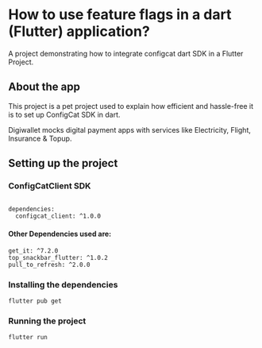 # How to use feature flags in a dart (Flutter) application?

  

A project demonstrating how to integrate configcat dart SDK in a Flutter Project.

  

## About the app

  

This project is a pet project used to explain how efficient and hassle-free it is to set up ConfigCat SDK in dart.

  

Digiwallet mocks digital payment apps with services like Electricity, Flight, Insurance & Topup.

  

## Setting up the project

  

### ConfigCatClient SDK

```

dependencies:
  configcat_client: ^1.0.0

```

#### Other Dependencies used are:
```
get_it: ^7.2.0
top_snackbar_flutter: ^1.0.2
pull_to_refresh: ^2.0.0
```

### Installing the dependencies
```
flutter pub get
```

### Running the project
```
flutter run
```